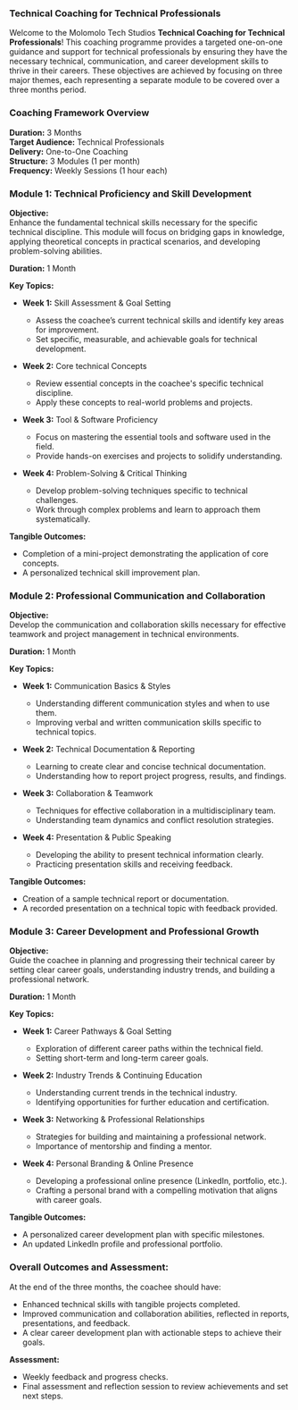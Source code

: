 ### **Technical Coaching for Technical Professionals**

Welcome to the Molomolo Tech Studios **Technical Coaching for Technical Professionals**! This coaching programme provides a targeted one-on-one guidance and support for technical professionals by ensuring they have the necessary technical, communication, and career development skills to thrive in their careers. These objectives are achieved by focusing on three major themes, each representing a separate module to be covered over a three months period.

### Coaching Framework Overview

**Duration:** 3 Months  
**Target Audience:** Technical Professionals  
**Delivery:** One-to-One Coaching  
**Structure:** 3 Modules (1 per month)  
**Frequency:** Weekly Sessions (1 hour each)  

### **Module 1: Technical Proficiency and Skill Development**

**Objective:**  
Enhance the fundamental technical skills necessary for the specific technical discipline. This module will focus on bridging gaps in knowledge, applying theoretical concepts in practical scenarios, and developing problem-solving abilities.

**Duration:** 1 Month

**Key Topics:**
- **Week 1:** Skill Assessment & Goal Setting
  - Assess the coachee’s current technical skills and identify key areas for improvement.
  - Set specific, measurable, and achievable goals for technical development.

- **Week 2:** Core technical Concepts
  - Review essential concepts in the coachee's specific technical discipline.
  - Apply these concepts to real-world problems and projects.

- **Week 3:** Tool & Software Proficiency
  - Focus on mastering the essential tools and software used in the field.
  - Provide hands-on exercises and projects to solidify understanding.

- **Week 4:** Problem-Solving & Critical Thinking
  - Develop problem-solving techniques specific to technical challenges.
  - Work through complex problems and learn to approach them systematically.

**Tangible Outcomes:**
- Completion of a mini-project demonstrating the application of core concepts.
- A personalized technical skill improvement plan.

### **Module 2: Professional Communication and Collaboration**

**Objective:**  
Develop the communication and collaboration skills necessary for effective teamwork and project management in technical environments.

**Duration:** 1 Month

**Key Topics:**
- **Week 1:** Communication Basics & Styles
  - Understanding different communication styles and when to use them.
  - Improving verbal and written communication skills specific to technical topics.

- **Week 2:** Technical Documentation & Reporting
  - Learning to create clear and concise technical documentation.
  - Understanding how to report project progress, results, and findings.

- **Week 3:** Collaboration & Teamwork
  - Techniques for effective collaboration in a multidisciplinary team.
  - Understanding team dynamics and conflict resolution strategies.

- **Week 4:** Presentation & Public Speaking
  - Developing the ability to present technical information clearly.
  - Practicing presentation skills and receiving feedback.

**Tangible Outcomes:**
- Creation of a sample technical report or documentation.
- A recorded presentation on a technical topic with feedback provided.

### **Module 3: Career Development and Professional Growth**

**Objective:**  
Guide the coachee in planning and progressing their technical career by setting clear career goals, understanding industry trends, and building a professional network.

**Duration:** 1 Month

**Key Topics:**
- **Week 1:** Career Pathways & Goal Setting
  - Exploration of different career paths within the technical field.
  - Setting short-term and long-term career goals.

- **Week 2:** Industry Trends & Continuing Education
  - Understanding current trends in the technical industry.
  - Identifying opportunities for further education and certification.

- **Week 3:** Networking & Professional Relationships
  - Strategies for building and maintaining a professional network.
  - Importance of mentorship and finding a mentor.

- **Week 4:** Personal Branding & Online Presence
  - Developing a professional online presence (LinkedIn, portfolio, etc.).
  - Crafting a personal brand with a compelling motivation that aligns with career goals.

**Tangible Outcomes:**
- A personalized career development plan with specific milestones.
- An updated LinkedIn profile and professional portfolio.

### **Overall Outcomes and Assessment:**
At the end of the three months, the coachee should have:
- Enhanced technical skills with tangible projects completed.
- Improved communication and collaboration abilities, reflected in reports, presentations, and feedback.
- A clear career development plan with actionable steps to achieve their goals.

**Assessment:**  
- Weekly feedback and progress checks.
- Final assessment and reflection session to review achievements and set next steps.